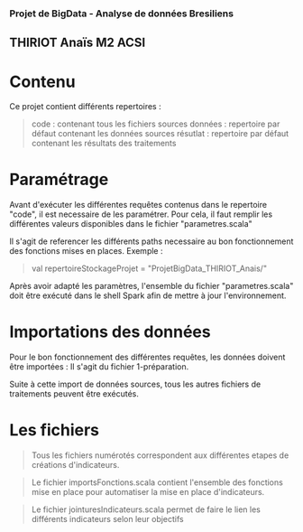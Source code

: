 ### Projet de BigData - Analyse de données Bresiliens ###
## THIRIOT Anaïs M2 ACSI ##

# Contenu #
Ce projet contient différents repertoires :
> code : contenant tous les fichiers sources 
> données : repertoire par défaut contenant les données sources
> résutlat : repertoire par défaut contenant les résultats des traitements


# Paramétrage #
Avant d'exécuter les différentes requêtes contenus dans le repertoire "code", il est necessaire de les paramétrer.
Pour cela, il faut remplir les différentes valeurs disponibles dans le fichier "parametres.scala"

Il s'agit de referencer les différents paths necessaire au bon fonctionnement des fonctions mises en places.
Exemple :
> val repertoireStockageProjet = "ProjetBigData_THIRIOT_Anais/"

Après avoir adapté les paramètres, l'ensemble du fichier "parametres.scala" doit être exécuté dans le shell Spark afin de mettre à jour l'environnement.

# Importations des données #

Pour le bon fonctionnement des différentes requêtes, les données doivent être importées :
Il s'agit du fichier 1-préparation.

Suite à cette import de données sources, tous les autres fichiers de traitements peuvent être exécutés. 

# Les fichiers #

> Tous les fichiers numérotés correspondent aux différentes etapes de créations d'indicateurs.

> Le fichier importsFonctions.scala contient l'ensemble des fonctions mise en place pour automatiser la mise en place d'indicateurs.

> Le fichier jointuresIndicateurs.scala permet de faire le lien les différents indicateurs selon leur objectifs


